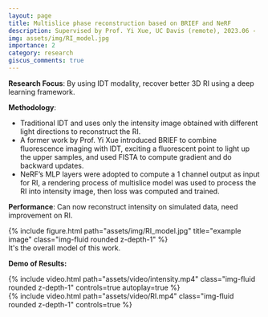 ```yaml
---
layout: page
title: Multislice phase reconstruction based on BRIEF and NeRF
description: Supervised by Prof. Yi Xue, UC Davis (remote), 2023.06 -
img: assets/img/RI_model.jpg
importance: 2
category: research
giscus_comments: true
---
```


**Research Focus**: By using IDT modality, recover better 3D RI using a deep learning framework. 

**Methodology**: 
- Traditional IDT and uses only the intensity image obtained with different light directions to reconstruct the RI.
- A former work by Prof. Yi Xue introduced BRIEF to combine fluorescence imaging with IDT, exciting a fluorescent point to light up the upper samples, and used FISTA to compute gradient and do backward updates.
- NeRF’s MLP layers were adopted to compute a 1 channel output as input for RI, a rendering process of multislice model was used to process the RI into intensity image, then loss was computed and trained.

**Performance**: Can now reconstruct intensity on simulated data, need improvement on RI.

<div class="row">
    <div class="col-sm mt-3 mt-md-0">
        {% include figure.html path="assets/img/RI_model.jpg" title="example image" class="img-fluid rounded z-depth-1" %}
    </div>
</div>
<div class="caption">
    It's the overall model of this work.
</div>

**Demo of Results:**
<div class="row mt-3">
    <div class="col-sm mt-3 mt-md-0">
        {% include video.html path="assets/video/intensity.mp4" class="img-fluid rounded z-depth-1" controls=true autoplay=true %}
    </div>
</div>
<div class="row mt-3">
    <div class="col-sm mt-3 mt-md-0">
        {% include video.html path="assets/video/RI.mp4" class="img-fluid rounded z-depth-1" controls=true %}
    </div>
</div>